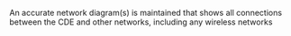 An accurate network diagram(s) is maintained that shows all connections between the CDE and other networks, including any wireless networks
